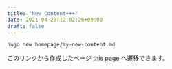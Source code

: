 ```yaml
---
title: "New Content+++"
date: 2021-04-28T12:02:26+09:00
draft: false
---
```


```
hugo new homepage/my-new-content.md
```

このリンクから作成したページ [this page](my-new-page) へ遷移できます。